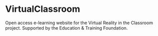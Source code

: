 # VirtualClassroom
Open access e-learning website for the Virtual Reality in the Classroom project. Supported by the Education &amp; Training Foundation.
